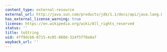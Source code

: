 ```yaml
---
content_type: external-resource
external_url: http://java.sun.com/products/jdk/1.1/docs/api/java.lang.Object.html#toString__
has_external_license_warning: true
license: https://en.wikipedia.org/wiki/All_rights_reserved
status: ''
title: toString
uid: 4ff9dcb6-0715-4c05-860d-314f5ff0a9a7
wayback_url: ''
---
```


